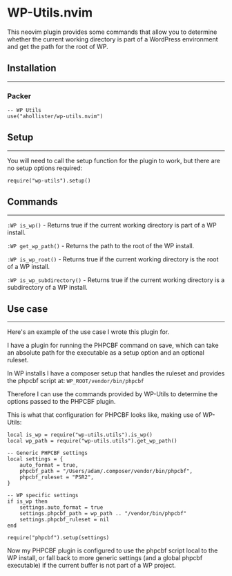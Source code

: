 # WP-Utils.nvim

This neovim plugin provides some commands that allow you to determine whether the current working directory is part of a WordPress environment and get the path for the root of WP.

## Installation
---

### Packer

```
-- WP Utils
use("ahollister/wp-utils.nvim")
```

## Setup
---

You will need to call the setup function for the plugin to work, but there are no setup options required:

```
require("wp-utils").setup()
```

## Commands
---

`:WP is_wp()` - Returns true if the current working directory is part of a WP install.

`:WP get_wp_path()` - Returns the path to the root of the WP install.

`:WP is_wp_root()` - Returns true if the current working directory is the root of a WP install.

`:WP is_wp_subdirectory()` - Returns true if the current working directory is a subdirectory of a WP install.

## Use case
---

Here's an example of the use case I wrote this plugin for.

I have a plugin for running the PHPCBF command on save, which can take an absolute path for the executable as a setup option and an optional ruleset.

In WP installs I have a composer setup that handles the ruleset and provides the phpcbf script at: `WP_ROOT/vendor/bin/phpcbf`

Therefore I can use the commands provided by WP-Utils to determine the options passed to the PHPCBF plugin.

This is what that configuration for PHPCBF looks like, making use of WP-Utils:

```
local is_wp = require("wp-utils.utils").is_wp()
local wp_path = require("wp-utils.utils").get_wp_path()

-- Generic PHPCBF settings
local settings = {
	auto_format = true,
	phpcbf_path = "/Users/adam/.composer/vendor/bin/phpcbf",
	phpcbf_ruleset = "PSR2",
}

-- WP specific settings
if is_wp then
	settings.auto_format = true
	settings.phpcbf_path = wp_path .. "/vendor/bin/phpcbf"
	settings.phpcbf_ruleset = nil
end

require("phpcbf").setup(settings)
```

Now my PHPCBF plugin is configured to use the phpcbf script local to the WP install, or fall back to more generic settings (and a global phpcbf executable) if the current buffer is not part of a WP project.
